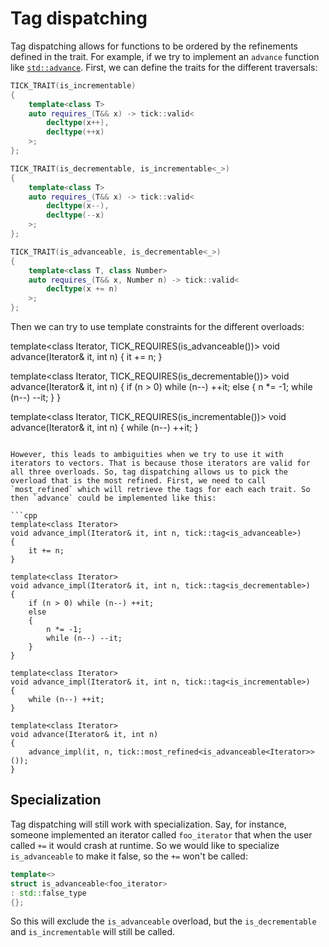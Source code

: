 Tag dispatching
===============

Tag dispatching allows for functions to be ordered by the refinements defined in the trait. For example, if we try to implement an `advance` function like [`std::advance`](http://en.cppreference.com/w/cpp/iterator/advance). First, we can define the traits for the different traversals:

```cpp
TICK_TRAIT(is_incrementable)
{
    template<class T>
    auto requires_(T&& x) -> tick::valid<
        decltype(x++),
        decltype(++x)
    >;
};

TICK_TRAIT(is_decrementable, is_incrementable<_>)
{
    template<class T>
    auto requires_(T&& x) -> tick::valid<
        decltype(x--),
        decltype(--x)
    >;
};

TICK_TRAIT(is_advanceable, is_decrementable<_>)
{
    template<class T, class Number>
    auto requires_(T&& x, Number n) -> tick::valid<
        decltype(x += n)
    >;
};
```

Then we can try to use template constraints for the different overloads:


template<class Iterator, TICK_REQUIRES(is_advanceable<Iterator>())>
void advance(Iterator& it, int n)
{
    it += n;
}

template<class Iterator, TICK_REQUIRES(is_decrementable<Iterator>())>
void advance(Iterator& it, int n)
{
    if (n > 0) while (n--) ++it;
    else 
    {
        n *= -1;
        while (n--) --it;
    }
}

template<class Iterator, TICK_REQUIRES(is_incrementable<Iterator>())>
void advance(Iterator& it, int n)
{
    while (n--) ++it;
}
```

However, this leads to ambiguities when we try to use it with iterators to vectors. That is because those iterators are valid for all three overloads. So, tag dispatching allows us to pick the overload that is the most refined. First, we need to call `most_refined` which will retrieve the tags for each each trait. So then `advance` could be implemented like this:

```cpp
template<class Iterator>
void advance_impl(Iterator& it, int n, tick::tag<is_advanceable>)
{
    it += n;
}

template<class Iterator>
void advance_impl(Iterator& it, int n, tick::tag<is_decrementable>)
{
    if (n > 0) while (n--) ++it;
    else 
    {
        n *= -1;
        while (n--) --it;
    }
}

template<class Iterator>
void advance_impl(Iterator& it, int n, tick::tag<is_incrementable>)
{
    while (n--) ++it;
}

template<class Iterator>
void advance(Iterator& it, int n)
{
    advance_impl(it, n, tick::most_refined<is_advanceable<Iterator>>());
}
```

Specialization
--------------

Tag dispatching will still work with specialization. Say, for instance, someone implemented an iterator called `foo_iterator` that when the user called `+=` it would crash at runtime. So we would like to specialize `is_advanceable` to make it false, so the `+=` won't be called:

```cpp
template<>
struct is_advanceable<foo_iterator>
: std::false_type
{};
```

So this will exclude the `is_advanceable` overload, but the `is_decrementable` and `is_incrementable` will still be called.
